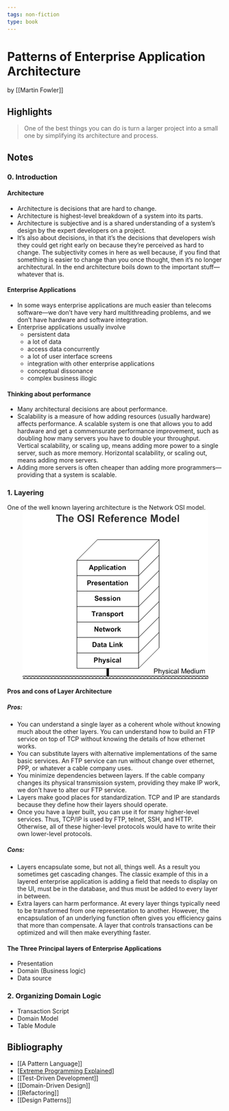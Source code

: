 ```yaml
---
tags: non-fiction
type: book
---
```


# Patterns of Enterprise Application Architecture
by [[Martin Fowler]]

## Highlights
> One of the best things you can do is turn a larger project into a small one by simplifying its architecture and process.

## Notes
### 0. Introduction
#### Architecture
* Architecture is decisions that are hard to change.
* Architecture is highest-level breakdown of a system into its parts.
* Architecture is subjective and is a shared understanding of a system’s design by the expert developers on a project.
* It’s also about decisions, in that it’s the decisions that developers wish they could get right early on because they’re perceived as hard to change. The subjectivity comes in here as well because, if you find that something is easier to change than you once thought, then it’s no longer architectural. In the end architecture boils down to the important stuff—whatever that is.

#### Enterprise Applications
* In some ways enterprise applications are much easier than telecoms software—we don’t have very hard multithreading problems, and we don’t have hardware and software integration.
* Enterprise applications usually involve
  * persistent data
  * a lot of data
  * access data concurrently
  * a lot of user interface screens
  * integration with other enterprise applications
  * conceptual dissonance
  * complex business illogic

#### Thinking about performance
* Many architectural decisions are about performance.
* Scalability is a measure of how adding resources (usually hardware) affects performance. A scalable system is one that allows you to add hardware and get a commensurate performance improvement, such as doubling how many servers you have to double your throughput. Vertical scalability, or scaling up, means adding more power to a single server, such as more memory. Horizontal scalability, or scaling out, means adding more servers.
* Adding more servers is often cheaper than adding more programmers—providing that a system is scalable.


### 1. Layering
One of the well known layering architecture is the Network OSI model.
<img style="display: block; margin-left: auto; margin-right: auto;" src="../../assets/images/101osi.png" alt="OSI network model" />


#### Pros and cons of Layer Architecture
##### Pros:
* You can understand a single layer as a coherent whole without knowing much about the other layers. You can understand how to build an FTP service on top of TCP without knowing the details of how ethernet works.
* You can substitute layers with alternative implementations of the same basic services. An FTP service can run without change over ethernet, PPP, or whatever a cable company uses.
* You minimize dependencies between layers. If the cable company changes its physical transmission system, providing they make IP work, we don’t have to alter our FTP service.
* Layers make good places for standardization. TCP and IP are standards because they define how their layers should operate.
* Once you have a layer built, you can use it for many higher-level services. Thus, TCP/IP is used by FTP, telnet, SSH, and HTTP. Otherwise, all of these higher-level protocols would have to write their own lower-level protocols.

##### Cons:
* Layers encapsulate some, but not all, things well. As a result you sometimes get cascading changes. The classic example of this in a layered enterprise application is adding a field that needs to display on the UI, must be in the database, and thus must be added to every layer in between.
* Extra layers can harm performance. At every layer things typically need to be transformed from one representation to another. However, the encapsulation of an underlying function often gives you efficiency gains that more than compensate. A layer that controls transactions can be optimized and will then make everything faster.

#### The Three Principal layers of Enterprise Applications
* Presentation
* Domain (Business logic)
* Data source

### 2. Organizing Domain Logic
* Transaction Script
* Domain Model
* Table Module

## Bibliography
* [[A Pattern Language]]
* [[Extreme Programming Explained]]
* [[Test-Driven Development]]
* [[Domain-Driven Design]]
* [[Refactoring]]
* [[Design Patterns]]


[//begin]: # "Autogenerated link references for markdown compatibility"
[Extreme Programming Explained]: <Extreme Programming Explained.md> "Extreme Programming Explained"
[//end]: # "Autogenerated link references"